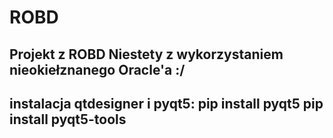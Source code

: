 # ROBD
Projekt z ROBD
Niestety z wykorzystaniem nieokiełznanego Oracle'a :/
-----------------------------
instalacja qtdesigner i pyqt5:
pip install pyqt5
pip install pyqt5-tools
-----------------------------
